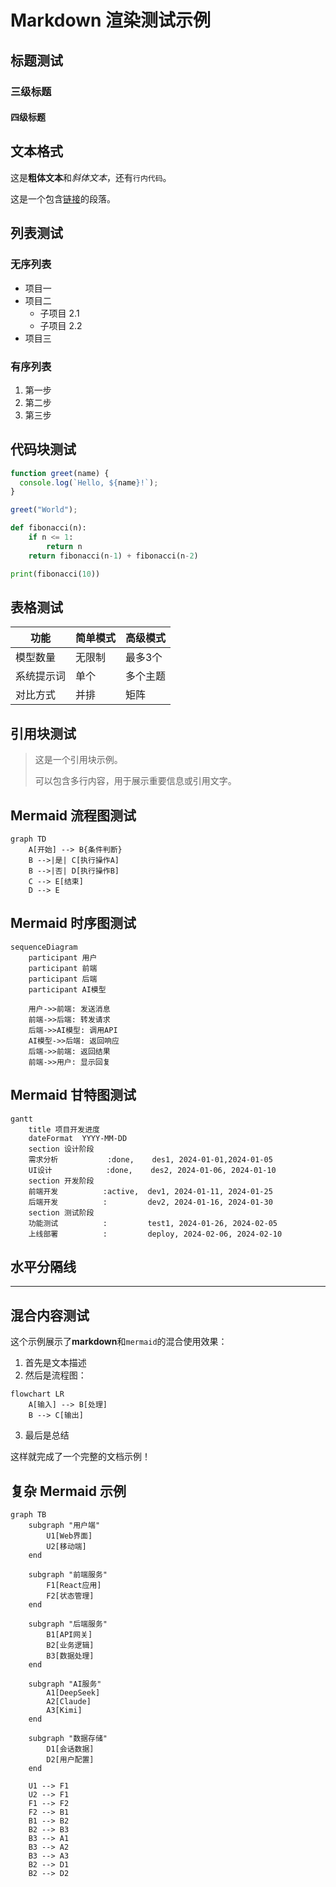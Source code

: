 # Markdown 渲染测试示例

## 标题测试

### 三级标题
#### 四级标题

## 文本格式

这是**粗体文本**和*斜体文本*，还有`行内代码`。

这是一个包含[链接](https://github.com)的段落。

## 列表测试

### 无序列表
- 项目一
- 项目二
  - 子项目 2.1
  - 子项目 2.2
- 项目三

### 有序列表
1. 第一步
2. 第二步
3. 第三步

## 代码块测试

```javascript
function greet(name) {
  console.log(`Hello, ${name}!`);
}

greet("World");
```

```python
def fibonacci(n):
    if n <= 1:
        return n
    return fibonacci(n-1) + fibonacci(n-2)

print(fibonacci(10))
```

## 表格测试

| 功能 | 简单模式 | 高级模式 |
|------|----------|----------|
| 模型数量 | 无限制 | 最多3个 |
| 系统提示词 | 单个 | 多个主题 |
| 对比方式 | 并排 | 矩阵 |

## 引用块测试

> 这是一个引用块示例。
> 
> 可以包含多行内容，用于展示重要信息或引用文字。

## Mermaid 流程图测试

```mermaid
graph TD
    A[开始] --> B{条件判断}
    B -->|是| C[执行操作A]
    B -->|否| D[执行操作B]
    C --> E[结束]
    D --> E
```

## Mermaid 时序图测试

```mermaid
sequenceDiagram
    participant 用户
    participant 前端
    participant 后端
    participant AI模型

    用户->>前端: 发送消息
    前端->>后端: 转发请求
    后端->>AI模型: 调用API
    AI模型->>后端: 返回响应
    后端->>前端: 返回结果
    前端->>用户: 显示回复
```

## Mermaid 甘特图测试

```mermaid
gantt
    title 项目开发进度
    dateFormat  YYYY-MM-DD
    section 设计阶段
    需求分析           :done,    des1, 2024-01-01,2024-01-05
    UI设计            :done,    des2, 2024-01-06, 2024-01-10
    section 开发阶段
    前端开发          :active,  dev1, 2024-01-11, 2024-01-25
    后端开发          :         dev2, 2024-01-16, 2024-01-30
    section 测试阶段
    功能测试          :         test1, 2024-01-26, 2024-02-05
    上线部署          :         deploy, 2024-02-06, 2024-02-10
```

## 水平分隔线

---

## 混合内容测试

这个示例展示了**markdown**和`mermaid`的混合使用效果：

1. 首先是文本描述
2. 然后是流程图：

```mermaid
flowchart LR
    A[输入] --> B[处理]
    B --> C[输出]
```

3. 最后是总结

这样就完成了一个完整的文档示例！

## 复杂 Mermaid 示例

```mermaid
graph TB
    subgraph "用户端"
        U1[Web界面]
        U2[移动端]
    end
    
    subgraph "前端服务"
        F1[React应用]
        F2[状态管理]
    end
    
    subgraph "后端服务"
        B1[API网关]
        B2[业务逻辑]
        B3[数据处理]
    end
    
    subgraph "AI服务"
        A1[DeepSeek]
        A2[Claude]
        A3[Kimi]
    end
    
    subgraph "数据存储"
        D1[会话数据]
        D2[用户配置]
    end
    
    U1 --> F1
    U2 --> F1
    F1 --> F2
    F2 --> B1
    B1 --> B2
    B2 --> B3
    B3 --> A1
    B3 --> A2
    B3 --> A3
    B2 --> D1
    B2 --> D2
``` 